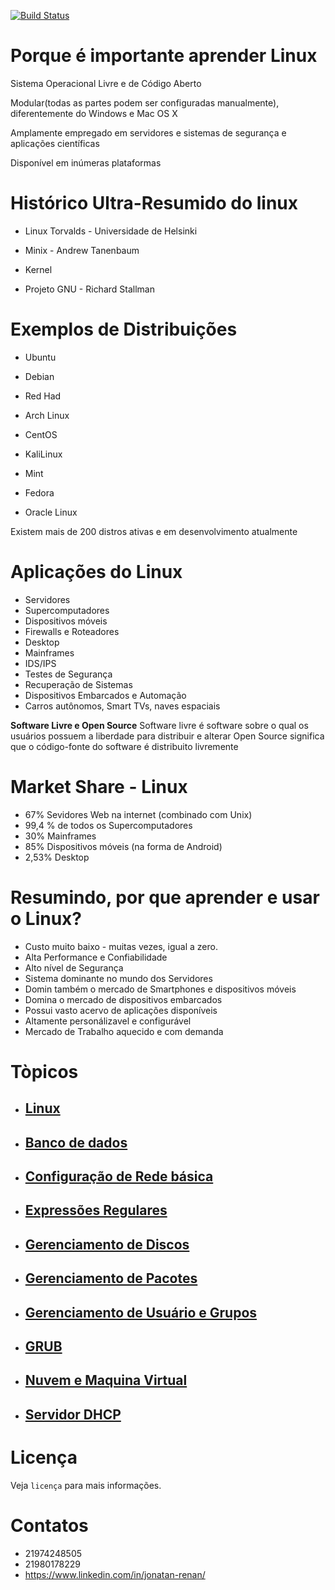 [![Build Status](https://travis-ci.org/joemccann/dillinger.svg?branch=master)](https://travis-ci.org/joemccann/dillinger)

# Porque é importante aprender Linux
Sistema Operacional Livre e de Código Aberto


Modular(todas as partes podem ser configuradas manualmente), diferentemente do Windows e Mac OS X


Amplamente empregado em servidores e sistemas de segurança e aplicações científicas


Disponível em inúmeras plataformas


# Histórico Ultra-Resumido do linux

* Linux Torvalds - Universidade de Helsinki
  
* Minix - Andrew Tanenbaum
  
* Kernel
  
* Projeto GNU - Richard Stallman
  

# Exemplos de Distribuições

* Ubuntu
  
* Debian
  
* Red Had
  
* Arch Linux 
  
* CentOS
  
* KaliLinux
  
* Mint
  
* Fedora
  
* Oracle Linux
  

Existem mais de 200 distros ativas e em desenvolvimento atualmente


# Aplicações do Linux

* Servidores
* Supercomputadores
* Dispositivos móveis
* Firewalls e Roteadores
* Desktop
* Mainframes
* IDS/IPS
* Testes de Segurança
* Recuperação de Sistemas
* Dispositivos Embarcados e Automação
* Carros autônomos, Smart TVs, naves espaciais

**Software Livre e Open Source**
Software livre é software sobre o qual os usuários possuem a liberdade para distribuir e alterar
Open Source significa que o código-fonte do software é distribuito livremente

# Market Share - Linux
* 67% Sevidores Web na internet (combinado com Unix)
* 99,4 % de todos os Supercomputadores
* 30% Mainframes
* 85% Dispositivos móveis (na forma de Android)
* 2,53% Desktop

# Resumindo, por que aprender e usar o Linux?
* Custo muito baixo - muitas vezes, igual a zero.
* Alta Performance e Confiabilidade
* Alto nível de Segurança
* Sistema dominante no mundo dos Servidores
* Domin também o mercado de Smartphones e dispositivos móveis
* Domina o mercado de dispositivos embarcados
* Possui vasto acervo de aplicações disponíveis
* Altamente personálizavel e configurável
* Mercado de Trabalho aquecido e com demanda

# Tòpicos

* ## <a href="src/notebooks/README-LINUX.md" target="_self">Linux</a>
* ## <a href="src/notebooks/README-BD.md" target="_self">Banco de dados</a>
* ## <a href="src/notebooks/README-REDES.md" target="_self">Configuração de Rede básica</a>
* ## <a href="src/notebooks/README-EXPR.md" target="_self">Expressões Regulares</a>
* ## <a href="src/notebooks/README-DISCOS.md" target="_self">Gerenciamento de Discos</a>
* ## <a href="src/notebooks/README-PACOTES.md" target="_self">Gerenciamento de Pacotes</a>
* ## <a href="src/notebooks/README-USER-GRP.md" target="_self">Gerenciamento de Usuário e Grupos</a>
* ## <a href="src/notebooks/README-GRUB.md" target="_self">GRUB</a>
* ## <a href="src/notebooks/README-NUVEM.md" target="_self">Nuvem e Maquina Virtual</a>
* ## <a href="src/notebooks/README-DHCP.md" target="_self">Servidor DHCP</a>

# Licença
Veja ```licença``` para mais informações.

# Contatos
* 21974248505
* 21980178229
* https://www.linkedin.com/in/jonatan-renan/
